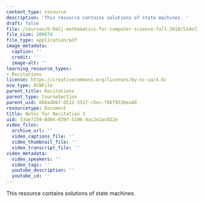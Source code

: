 ```yaml
---
content_type: resource
description: 'This resource contains solutions of state machines. '
draft: false
file: /courses/6-042j-mathematics-for-computer-science-fall-2010/53de72598d04039f51069ac2e1ac812e_MIT6_042JF10_rec03_sol.pdf
file_size: 209674
file_type: application/pdf
image_metadata:
  caption: ''
  credit: ''
  image-alt: ''
learning_resource_types:
- Recitations
license: https://creativecommons.org/licenses/by-nc-sa/4.0/
ocw_type: OCWFile
parent_title: Recitations
parent_type: CourseSection
parent_uid: 088adbb7-d512-5527-c5ec-766f9536ea40
resourcetype: Document
title: Notes for Recitation 3
uid: 53de7259-8d04-039f-5106-9ac2e1ac812e
video_files:
  archive_url: ''
  video_captions_file: ''
  video_thumbnail_file: ''
  video_transcript_file: ''
video_metadata:
  video_speakers: ''
  video_tags: ''
  youtube_description: ''
  youtube_id: ''
---
```

This resource contains solutions of state machines.
